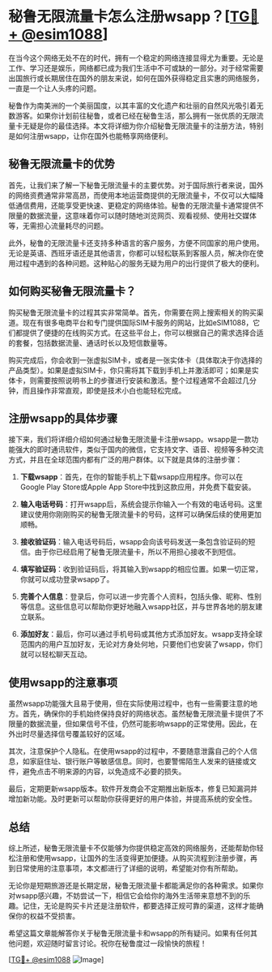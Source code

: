# 秘鲁无限流量卡怎么注册wsapp？[[TG💪+ @esim1088](https://t.me/s/esim1088)]

在当今这个网络无处不在的时代，拥有一个稳定的网络连接显得尤为重要。无论是工作、学习还是娱乐，网络都已成为我们生活中不可或缺的一部分。对于经常需要出国旅行或长期居住在国外的朋友来说，如何在国外获得稳定且实惠的网络服务，一直是一个让人头疼的问题。

秘鲁作为南美洲的一个美丽国度，以其丰富的文化遗产和壮丽的自然风光吸引着无数游客。如果你计划前往秘鲁，或者已经在秘鲁生活，那么拥有一张优质的无限流量卡无疑是你的最佳选择。本文将详细为你介绍秘鲁无限流量卡的注册方法，特别是如何注册wsapp，让你在国外也能畅享网络便利。

## 秘鲁无限流量卡的优势

首先，让我们来了解一下秘鲁无限流量卡的主要优势。对于国际旅行者来说，国外的网络资费通常非常高昂，而使用本地运营商提供的无限流量卡，不仅可以大幅降低通信费用，还能享受更快速、更稳定的网络体验。秘鲁的无限流量卡通常提供不限量的数据流量，这意味着你可以随时随地浏览网页、观看视频、使用社交媒体等，无需担心流量耗尽的问题。

此外，秘鲁的无限流量卡还支持多种语言的客户服务，方便不同国家的用户使用。无论是英语、西班牙语还是其他语言，你都可以轻松联系到客服人员，解决你在使用过程中遇到的各种问题。这种贴心的服务无疑为用户的出行提供了极大的便利。

## 如何购买秘鲁无限流量卡？

购买秘鲁无限流量卡的过程其实非常简单。首先，你需要在网上搜索相关的购买渠道。现在有很多电商平台和专门提供国际SIM卡服务的网站，比如eSIM1088，它们都提供了便捷的在线购买方式。在这些平台上，你可以根据自己的需求选择合适的套餐，包括数据流量、通话时长以及短信数量等。

购买完成后，你会收到一张虚拟SIM卡，或者是一张实体卡（具体取决于你选择的产品类型）。如果是虚拟SIM卡，你只需将其下载到手机上并激活即可；如果是实体卡，则需要按照说明书上的步骤进行安装和激活。整个过程通常不会超过几分钟，而且操作非常直观，即使是技术小白也能轻松完成。

## 注册wsapp的具体步骤

接下来，我们将详细介绍如何通过秘鲁无限流量卡注册wsapp。wsapp是一款功能强大的即时通讯软件，类似于国内的微信，它支持文字、语音、视频等多种交流方式，并且在全球范围内都有广泛的用户群体。以下就是具体的注册步骤：

1. **下载wsapp**：首先，在你的智能手机上下载wsapp应用程序。你可以在Google Play Store或Apple App Store中找到这款应用，并免费下载安装。

2. **输入电话号码**：打开wsapp后，系统会提示你输入一个有效的电话号码。这里建议使用你刚刚购买的秘鲁无限流量卡的号码，这样可以确保后续的使用更加顺畅。

3. **接收验证码**：输入电话号码后，wsapp会向该号码发送一条包含验证码的短信。由于你已经启用了秘鲁无限流量卡，所以不用担心接收不到短信。

4. **填写验证码**：收到验证码后，将其输入到wsapp的相应位置。如果一切正常，你就可以成功登录wsapp了。

5. **完善个人信息**：登录后，你可以进一步完善个人资料，包括头像、昵称、性别等信息。这些信息可以帮助你更好地融入wsapp社区，并与世界各地的朋友建立联系。

6. **添加好友**：最后，你可以通过手机号码或其他方式添加好友。wsapp支持全球范围内的用户互加好友，无论对方身处何地，只要他们也安装了wsapp，你们就可以轻松聊天互动。

## 使用wsapp的注意事项

虽然wsapp功能强大且易于使用，但在实际使用过程中，也有一些需要注意的地方。首先，确保你的手机始终保持良好的网络状态。虽然秘鲁无限流量卡提供了不限量的数据流量，但如果信号不佳，仍然可能影响wsapp的正常使用。因此，在外出时尽量选择信号覆盖较好的区域。

其次，注意保护个人隐私。在使用wsapp的过程中，不要随意泄露自己的个人信息，如家庭住址、银行账户等敏感信息。同时，也要警惕陌生人发来的链接或文件，避免点击不明来源的内容，以免造成不必要的损失。

最后，定期更新wsapp版本。软件开发商会不定期推出新版本，修复已知漏洞并增加新功能。及时更新可以帮助你获得更好的用户体验，并提高系统的安全性。

## 总结

综上所述，秘鲁无限流量卡不仅能够为你提供稳定高效的网络服务，还能帮助你轻松注册和使用wsapp，让国外的生活变得更加便捷。从购买流程到注册步骤，再到日常使用的注意事项，本文都进行了详细的说明，希望能对你有所帮助。

无论你是短期旅游还是长期定居，秘鲁无限流量卡都能满足你的各种需求。如果你对wsapp感兴趣，不妨尝试一下，相信它会给你的海外生活带来意想不到的乐趣。记住，无论是购买卡片还是注册软件，都要选择正规可靠的渠道，这样才能确保你的权益不受损害。

希望这篇文章能解答你关于秘鲁无限流量卡和wsapp的所有疑问。如果有任何其他问题，欢迎随时留言讨论。祝你在秘鲁度过一段愉快的旅程！

[[TG💪+ @esim1088](https://t.me/s/esim1088) ![Image](https://i.postimg.cc/4NQfJmqS/Snipaste-2025-05-13-00-14-12.png)]